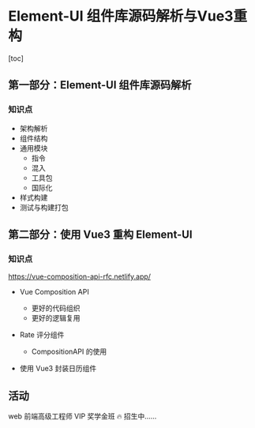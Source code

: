 # Element-UI 组件库源码解析与Vue3重构

[toc]

## 第一部分：Element-UI 组件库源码解析

### 知识点

- 架构解析
- 组件结构
- 通用模块
  - 指令
  - 混入
  - 工具包
  - 国际化
- 样式构建
- 测试与构建打包



## 第二部分：使用 Vue3 重构 Element-UI

### 知识点

https://vue-composition-api-rfc.netlify.app/

- Vue Composition API
  - 更好的代码组织
  - 更好的逻辑复用

- Rate 评分组件
  - CompositionAPI 的使用
- 使用 Vue3 封装日历组件



## 活动

web 前端高级工程师 VIP 奖学金班 🔥 招生中……



